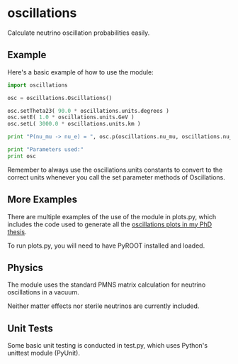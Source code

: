 # oscillations

Calculate neutrino oscillation probabilities easily.

## Example

Here's a basic example of how to use the module:

```python
import oscillations

osc = oscillations.Oscillations()

osc.setTheta23( 90.0 * oscillations.units.degrees )
osc.setE( 1.0 * oscillations.units.GeV )
osc.setL( 3000.0 * oscillations.units.km )

print "P(nu_mu -> nu_e) = ", osc.p(oscillations.nu_mu, oscillations.nu_e)

print "Parameters used:"
print osc
```

Remember to always use the oscillations.units constants to convert to the
correct units whenever you call the set parameter methods of Oscillations.

## More Examples

There are multiple examples of the use of the module in plots.py, which
includes the code used to generate all the [oscillations plots in my PhD
thesis](http://danielscully.co.uk/thesis/neutrinos.html#section-oscillation-measurment).

To run plots.py, you will need to have PyROOT installed and loaded.

## Physics

The module uses the standard PMNS matrix calculation for neutrino oscillations
in a vacuum.

Neither matter effects nor sterile neutrinos are currently included.

## Unit Tests

Some basic unit testing is conducted in test.py, which uses Python's unittest module (PyUnit).
